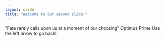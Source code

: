 ```yaml
---
layout: slide
title: "Welcome to our second slide!"
---
```

"Fate rarely calls upon us at a moment of our choosing" Optimus Prime
Use the left arrow to go back!
